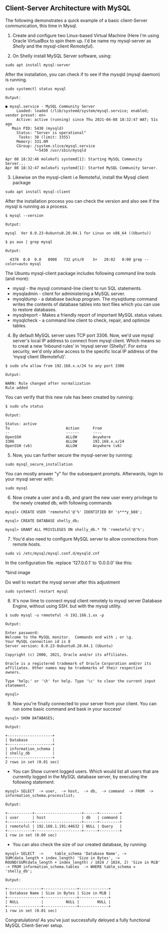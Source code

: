 ## Client-Server Architecture with MySQL

The following demonstrates a quick example of a basic client-Server communication, this time in Mysql.

1. Create and configure two Linux-based Virtual Machine (Here I'm using Oracle VirtualBox to spin them up. I'd be name my mysql-server as *Shelly* and the mysql-client *Remoteful*).
   
2. On Shelly install MySQL Server software, using:

`sudo apt install mysql-server`

After the installation, you can check if to see if the mysqld (mysql daemon) is running. 

`sudo systemctl status mysql`

```
Output:

● mysql.service - MySQL Community Server
     Loaded: loaded (/lib/systemd/system/mysql.service; enabled; vendor preset: en>
     Active: active (running) since Thu 2021-04-08 18:32:47 WAT; 51s ago
   Main PID: 5430 (mysqld)
     Status: "Server is operational"
      Tasks: 38 (limit: 3355)
     Memory: 331.6M
     CGroup: /system.slice/mysql.service
             └─5430 /usr/sbin/mysqld

Apr 08 18:32:46 molokofi systemd[1]: Starting MySQL Community Server...
Apr 08 18:32:47 molokofi systemd[1]: Started MySQL Community Server.

```

3. Likewise on the mysql-client i.e Remoteful, install the Mysql client package

`sudo apt install mysql-client`

After the installation process you can check the version and also see if the mysql is running as a process.

`$ mysql --version`

```
Output:

mysql  Ver 8.0.23-0ubuntu0.20.04.1 for Linux on x86_64 ((Ubuntu))
```

`$ ps aux | grep mysql`

```
Output:

  4378  0.0  0.0   8908   732 pts/0    S+   20:02   0:00 grep --color=auto mysql

```

The Ubuntu mysql-client package includes following command line tools (and more):

- mysql - the mysql command-line client to run SQL statements.
- mysqladmin - client for administering a MySQL server.
- mysqldump - a database backup program. The mysqldump command writes the contents of database tables into text files which you can use to restore databases.
- mysqlreport - Makes a friendly report of important MySQL status values.
- mysqlcheck - a command line client to check, repair, and optimize tables.


4. By default MySQL server uses TCP port 3306. Now, we'd use mysql server's local IP address to connect from mysql client. Which means so to creat a new  ‘Inbound rules’ in ‘mysql server (Shelly)’. For extra security, we'd only allow access to the specific local IP address of the ‘mysql client (Remoteful)’.

`$ sudo ufw allow from 192.168.x.x/24 to any port 3306`

```
Output:

WARN: Rule changed after normalization
Rule added
```

You can verify that this new rule has been created by running:

`$ sudo ufw status`

```
Output:

Status: active
To                         Action      From
--                         ------      ----
OpenSSH                    ALLOW       Anywhere                  
3306                       ALLOW       192.168.x.x/24            
OpenSSH (v6)               ALLOW       Anywhere (v6) 

```

5. Now, you can further secure the mysql-server by running:

`sudo mysql_secure_installation`

You can mostly answer "y" for the subsequent prompts. Afterwards, login to your mysql server with:

`sudo mysql`

6. Now create a user and a db, and grant the new user every privilege to the newly created db, with following commands

`mysql> CREATE USER 'remoteful'@'%' IDENTIFIED BY 's***y_b88';`

`mysql> CREATE DATABASE shelly_db;`

`mysql> GRANT ALL PRIVILEGES ON shelly_db.* TO 'remoteful'@'%';`

7. You'd also need to configure MySQL server to allow connections from remote hosts.
   
`sudo vi /etc/mysql/mysql.conf.d/mysqld.cnf `

In the configuration file. replace ‘127.0.0.1’ to ‘0.0.0.0’ like this:

*bind image

Do well to restart the mysql server after this adjustment

`sudo systemctl restart mysql`

8. It's now time to connect mysql client  remotely to mysql server Database Engine, without using SSH. but with the mysql utility.

`$ sudo mysql -u remoteful -h 192.168.1.xx -p`


```
Output:

Enter password: 
Welcome to the MySQL monitor.  Commands end with ; or \g.
Your MySQL connection id is 8
Server version: 8.0.23-0ubuntu0.20.04.1 (Ubuntu)

Copyright (c) 2000, 2021, Oracle and/or its affiliates.

Oracle is a registered trademark of Oracle Corporation and/or its
affiliates. Other names may be trademarks of their respective
owners.

Type 'help;' or '\h' for help. Type '\c' to clear the current input statement.

mysql> 
```

9. Now you're finally connected to your server from your client. You can run some basic command and bask in your success!

`mysql> SHOW DATABASES;`

```
Output:

+--------------------+
| Database           |
+--------------------+
| information_schema |
| shelly_db          |
+--------------------+
2 rows in set (0.01 sec)
```

- You can Show current logged users. Which would list all users that are currently logged in the MySQL database server, by executing the following statement:

`mysql> SELECT 
    -> user, 
    -> host, 
    -> db, 
    -> command 
    -> FROM 
    -> information_schema.processlist;`

```
Output:

+-----------+---------------------+------+---------+
| user      | host                | db   | command |
+-----------+---------------------+------+---------+
| remoteful | 192.168.1.191:44632 | NULL | Query   |
+-----------+---------------------+------+---------+
1 row in set (0.00 sec)
```

- You can also check the size of our created database, by running:

`mysql> SELECT 
    ->     table_schema 'Database Name',
    ->     SUM(data_length + index_length) 'Size in Bytes',
    ->     ROUND(SUM(data_length + index_length) / 1024 / 1024, 2) 'Size in MiB'
    -> FROM information_schema.tables 
    -> WHERE table_schema = 'shelly_db';`

```
Output:

+---------------+---------------+-------------+
| Database Name | Size in Bytes | Size in MiB |
+---------------+---------------+-------------+
| NULL          |          NULL |        NULL |
+---------------+---------------+-------------+
1 row in set (0.01 sec)
```

Congratulations! As you've just successfully deloyed a fully functional MySQL Client-Server setup.
